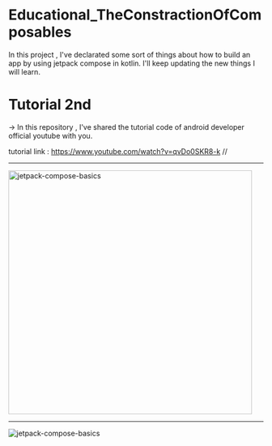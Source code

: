 # Educational_TheConstractionOfComposables
In this project , I've declarated some sort of things about how to build an app by using jetpack compose in kotlin. I'll keep updating the new things I will learn.

# Tutorial 2nd
-> In this repository , I've shared the tutorial code of android developer official youtube with you.

tutorial link : https://www.youtube.com/watch?v=qvDo0SKR8-k //

________________________________________________________
<img width="481" alt="jetpack-compose-basics" src="https://user-images.githubusercontent.com/81476500/129431781-ca814289-c286-41fb-8c2d-bb55f9df370a.PNG">

________________________________________________________
![jetpack-compose-basics](https://user-images.githubusercontent.com/81476500/129431801-9d51e87d-b719-4c53-b58c-f1354342e71b.gif)


